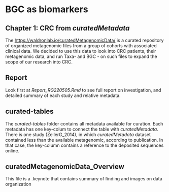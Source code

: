 # BGC as biomarkers

## Chapter 1: CRC from _curatedMetadata_
The https://waldronlab.io/curatedMetagenomicData/ is a curated repository of organized metagenomic files from a group of cohorts with associated clinical data. We decided to use this data to look into CRC patients, their metagenomic data, and run Taxa- and BGC - on such files to expand the scope of our research into CRC.

## Report
Look first at _Report_RG220505.Rmd_ to see full report on investigation, and detailed summary of each study and relative metadata. 

## curated-tables
The _curated-tables_ folder contains all metadata available for curation. Each metadata has one key-colum to connect the table with _curatedMetadata_. There is one study (ZellerG_2014), in which _curatedMetadata_ dataset contained less than the available metagenomic, according to publication. In that case, the key-column contains a reference to the deposited sequences online.

## curatedMetagenomicData_Overview
This file is a .keynote that contains summary of finding and images on data organization
